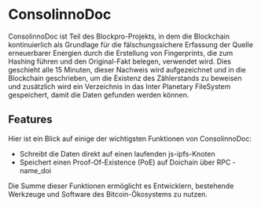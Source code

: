 # ConsolinnoDoc

ConsolinnoDoc ist Teil des Blockpro-Projekts, in dem die Blockchain kontinuierlich als Grundlage für die fälschungssichere Erfassung der Quelle erneuerbarer Energien durch die Erstellung von Fingerprints, die zum Hashing führen und den Original-Fakt belegen, verwendet wird. Dies geschieht alle 15 Minuten, dieser Nachweis wird aufgezeichnet und in die Blockchain geschrieben, um die Existenz des Zählerstands zu beweisen und zusätzlich wird ein Verzeichnis in das Inter Planetary FileSystem gespeichert, damit die Daten gefunden werden können.

## Features
Hier ist ein Blick auf einige der wichtigsten Funktionen von ConsolinnoDoc:

-  Schreibt die Daten direkt auf einen laufenden js-ipfs-Knoten
-  Speichert einen Proof-Of-Existence (PoE) auf Doichain über RPC - name_doi

Die Summe dieser Funktionen ermöglicht es Entwicklern, bestehende Werkzeuge und Software des Bitcoin-Ökosystems zu nutzen.
